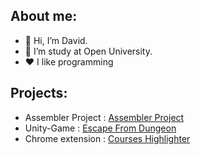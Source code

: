 ## About me:
- 👋 Hi, I’m David.
- 👀 I’m study at Open University.
- ❤️ I like programming
## Projects:
- Assembler  Project : <a href="https://github.com/david-daveee/Assembler-Project">Assembler  Project</a>
- Unity-Game : <a href="https://play.google.com/store/apps/details?id=com.FlyingJellyFish.EscapeFromDungeon">Escape From Dungeon</a>
- Chrome extension : <a href="https://github.com/david-daveee/Extension-Highligher">Courses Highlighter</a>
<!---

--->
